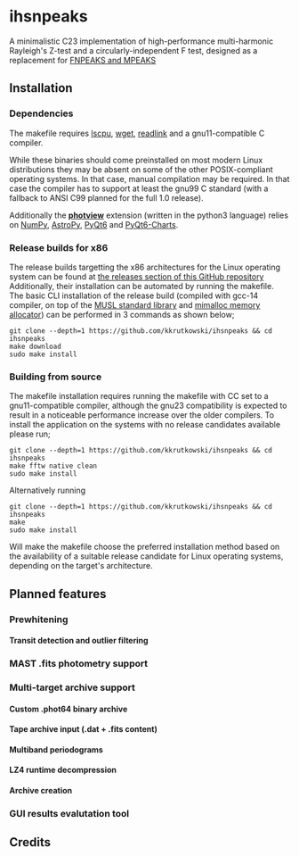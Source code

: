 # ihsnpeaks
A minimalistic C23 implementation of high-performance multi-harmonic Rayleigh's Z-test and a circularly-independent F test, designed as a replacement for [FNPEAKS and MPEAKS](http://helas.astro.uni.wroc.pl/deliverables.php?active=fnpeaks)

## Installation
### Dependencies
The makefile requires [lscpu](https://man7.org/linux/man-pages/man1/lscpu.1.html), [wget](https://www.gnu.org/software/wget/), [readlink](https://www.gnu.org/software/coreutils/manual/html_node/readlink-invocation.html#readlink-invocation) and a gnu11-compatible C compiler. 

While these binaries should come preinstalled on most modern Linux distributions they may be absent on some of the other POSIX-compliant operating systems. In that case, manual compilation may be required. In that case the compiler has to support at least the gnu99 C standard (with a fallback to ANSI C99 planned for the full 1.0 release).

Additionally the [**photview**](https://github.com/kkrutkowski/ihsnpeaks/blob/main/src/photview) extension (written in the python3 language) relies on [NumPy](https://pypi.org/project/numpy/), [AstroPy](https://pypi.org/project/astropy/), [PyQt6](https://pypi.org/project/PyQt6/) and [PyQt6-Charts](https://pypi.org/project/PyQt6-Charts/).
### Release builds for x86
The release builds targetting the x86 architectures for the Linux operating system can be found at [the releases section of this GitHub repository](https://github.com/kkrutkowski/ihsnpeaks/releases)
Additionally, their installation can be automated by running the makefile. The basic CLI installation of the release build (compiled with gcc-14 compiler, on top of the [MUSL standard library](https://musl.libc.org/) and [mimalloc memory allocator](https://github.com/microsoft/mimalloc)) can be performed in 3 commands as shown below;
```
git clone --depth=1 https://github.com/kkrutkowski/ihsnpeaks && cd ihsnpeaks
make download
sudo make install
```
### Building from source
The makefile installation requires running the makefile with CC set to a gnu11-compatible compiler, although the gnu23 compatibility is expected to result in a noticeable performance increase over the older compilers. To install the application on the systems with no release candidates available please run;
```
git clone --depth=1 https://github.com/kkrutkowski/ihsnpeaks && cd ihsnpeaks
make fftw native clean
sudo make install
```

Alternatively running
```
git clone --depth=1 https://github.com/kkrutkowski/ihsnpeaks && cd ihsnpeaks
make
sudo make install
```
Will make the makefile choose the preferred installation method based on the availability of a suitable release candidate for Linux operating systems, depending on the target's architecture.

## Planned features
### Prewhitening
#### Transit detection and outlier filtering
### MAST .fits photometry support
### Multi-target archive support
#### Custom .phot64 binary archive
#### Tape archive input (.dat + .fits content)
#### Multiband periodograms
#### LZ4 runtime decompression
#### Archive creation
### GUI results evalutation tool

## Credits
